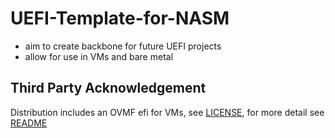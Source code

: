 # UEFI-Template-for-NASM

- aim to create backbone for future UEFI projects
- allow for use in VMs and bare metal

## Third Party Acknowledgement

Distribution includes an OVMF efi for VMs, see [LICENSE](ovmf-x64/LICENSE), for more detail see [README](ovmf-x64/README)
